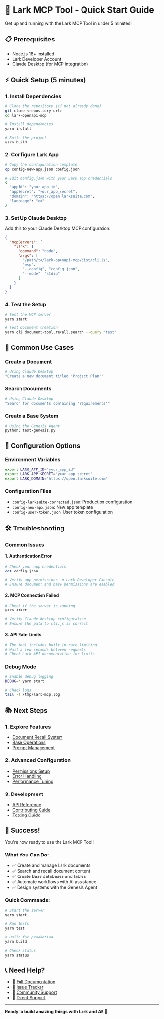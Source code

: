# 🚀 Lark MCP Tool - Quick Start Guide

Get up and running with the Lark MCP Tool in under 5 minutes!

## 📋 Prerequisites

- Node.js 18+ installed
- Lark Developer Account
- Claude Desktop (for MCP integration)

## ⚡ Quick Setup (5 minutes)

### 1. Install Dependencies
```bash
# Clone the repository (if not already done)
git clone <repository-url>
cd lark-openapi-mcp

# Install dependencies
yarn install

# Build the project
yarn build
```

### 2. Configure Lark App
```bash
# Copy the configuration template
cp config-new-app.json config.json

# Edit config.json with your Lark app credentials
{
  "appId": "your_app_id",
  "appSecret": "your_app_secret",
  "domain": "https://open.larksuite.com",
  "language": "en"
}
```

### 3. Set Up Claude Desktop
Add this to your Claude Desktop MCP configuration:

```json
{
  "mcpServers": {
    "lark": {
      "command": "node",
      "args": [
        "/path/to/lark-openapi-mcp/dist/cli.js",
        "mcp",
        "--config", "config.json",
        "--mode", "stdio"
      ]
    }
  }
}
```

### 4. Test the Setup
```bash
# Test the MCP server
yarn start

# Test document creation
yarn cli document-tool.recall.search --query "test"
```

## 🎯 Common Use Cases

### Create a Document
```bash
# Using Claude Desktop
"Create a new document titled 'Project Plan'"
```

### Search Documents
```bash
# Using Claude Desktop
"Search for documents containing 'requirements'"
```

### Create a Base System
```bash
# Using the Genesis Agent
python3 test-genesis.py
```

## 🔧 Configuration Options

### Environment Variables
```bash
export LARK_APP_ID="your_app_id"
export LARK_APP_SECRET="your_app_secret"
export LARK_DOMAIN="https://open.larksuite.com"
```

### Configuration Files
- `config-larksuite-corrected.json`: Production configuration
- `config-new-app.json`: New app template
- `config-user-token.json`: User token configuration

## 🛠️ Troubleshooting

### Common Issues

#### 1. Authentication Error
```bash
# Check your app credentials
cat config.json

# Verify app permissions in Lark Developer Console
# Ensure document and base permissions are enabled
```

#### 2. MCP Connection Failed
```bash
# Check if the server is running
yarn start

# Verify Claude Desktop configuration
# Ensure the path to cli.js is correct
```

#### 3. API Rate Limits
```bash
# The tool includes built-in rate limiting
# Wait a few seconds between requests
# Check Lark API documentation for limits
```

### Debug Mode
```bash
# Enable debug logging
DEBUG=* yarn start

# Check logs
tail -f /tmp/lark-mcp.log
```

## 📚 Next Steps

### 1. Explore Features
- [Document Recall System](docs/document-recall.md)
- [Base Operations](docs/base-operations.md)
- [Prompt Management](prompt-management/README.md)

### 2. Advanced Configuration
- [Permissions Setup](permissions-setup-guide.md)
- [Error Handling](error-handling-guide.md)
- [Performance Tuning](docs/performance.md)

### 3. Development
- [API Reference](docs/api-reference.md)
- [Contributing Guide](CONTRIBUTING.md)
- [Testing Guide](docs/testing.md)

## 🎉 Success!

You're now ready to use the Lark MCP Tool! 

### What You Can Do:
- ✅ Create and manage Lark documents
- ✅ Search and recall document content
- ✅ Create Base databases and tables
- ✅ Automate workflows with AI assistance
- ✅ Design systems with the Genesis Agent

### Quick Commands:
```bash
# Start the server
yarn start

# Run tests
yarn test

# Build for production
yarn build

# Check status
yarn status
```

## 📞 Need Help?

- 📖 [Full Documentation](README.md)
- 🐛 [Issue Tracker](https://github.com/your-repo/issues)
- 💬 [Community Support](https://github.com/your-repo/discussions)
- 📧 [Direct Support](mailto:support@example.com)

---

**Ready to build amazing things with Lark and AI! 🚀**